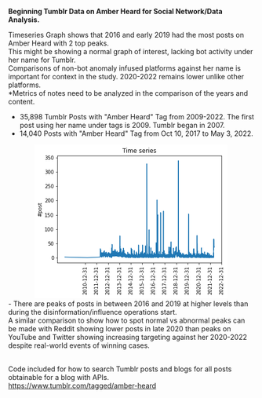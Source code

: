 <b>Beginning Tumblr Data on Amber Heard for Social Network/Data Analysis.</b>

Timeseries Graph shows that 2016 and early 2019 had the most posts on Amber Heard with 2 top peaks. 
<br>This might be showing a normal graph of interest, lacking bot activity under her name for Tumblr. 
<br>Comparisons of non-bot anomaly infused platforms against her name is important for context in the study. 2020-2022 remains lower unlike other platforms.
<br>*Metrics of notes need to be analyzed in the comparison of the years and content.</br>

- 35,898 Tumblr Posts with "Amber Heard" Tag from 2009-2022. The first post using her name under tags is 2009. Tumblr began in 2007.
- 14,040 Posts with "Amber Heard" Tag from Oct 10, 2017 to May 3, 2022. 

<div style="width:500px ; height:100px">
<center><img src="/_Tumblr Data/AH Tumblr TimeSeries.png" alt="Cover" title="Tumblr Graph Timeseries on Amber Heard"></center><div>
- There are peaks of posts in between 2016 and 2019 at higher levels than during the disinformation/influence operations start.
<br> A similar comparison to show how to spot normal vs abnormal peaks can be made with Reddit showing lower posts in late 2020 than peaks on YouTube and Twitter showing increasing targeting against her 2020-2022 despite real-world events of winning cases.

<br>Code included for how to search Tumblr posts and blogs for all posts obtainable for a blog with APIs.
  <br>https://www.tumblr.com/tagged/amber-heard

